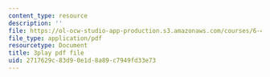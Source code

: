 ```yaml
---
content_type: resource
description: ''
file: https://ol-ocw-studio-app-production.s3.amazonaws.com/courses/6-451-principles-of-digital-communication-ii-spring-2005/2717629c83d90e1d8a89c7949fd33e73_mnkTn0Y6GsU.pdf
file_type: application/pdf
resourcetype: Document
title: 3play pdf file
uid: 2717629c-83d9-0e1d-8a89-c7949fd33e73
---
```

